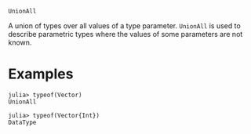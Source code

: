 ```
UnionAll
```

A union of types over all values of a type parameter. `UnionAll` is used to describe parametric types where the values of some parameters are not known.

# Examples

```jldoctest
julia> typeof(Vector)
UnionAll

julia> typeof(Vector{Int})
DataType
```
